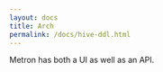 ```yaml
---
layout: docs
title: Arch
permalink: /docs/hive-ddl.html
---
```


Metron has both a UI as well as an API.
